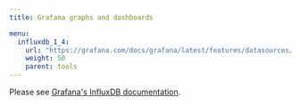 ```yaml
---
title: Grafana graphs and dashboards

menu:
  influxdb_1_4:
    url: "https://grafana.com/docs/grafana/latest/features/datasources/influxdb/"
    weight: 50
    parent: tools
---
```


Please see [Grafana's InfluxDB documentation](https://grafana.com/docs/grafana/latest/features/datasources/influxdb/).
